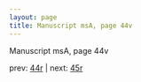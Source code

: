 ```yaml
---
layout: page
title: Manuscript msA, page 44v
---
```


Manuscript msA, page 44v

prev:  [44r](../44r) | next:  [45r](../45r)